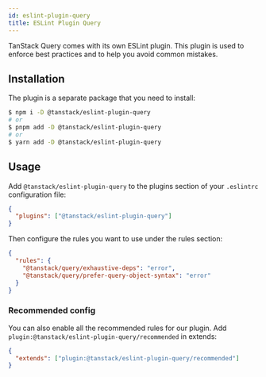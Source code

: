 ```yaml
---
id: eslint-plugin-query
title: ESLint Plugin Query
---
```


TanStack Query comes with its own ESLint plugin. This plugin is used to enforce best practices and to help you avoid common mistakes.

## Installation

The plugin is a separate package that you need to install:

```bash
$ npm i -D @tanstack/eslint-plugin-query
# or
$ pnpm add -D @tanstack/eslint-plugin-query
# or
$ yarn add -D @tanstack/eslint-plugin-query
```

## Usage

Add `@tanstack/eslint-plugin-query` to the plugins section of your `.eslintrc` configuration file:

```json
{
  "plugins": ["@tanstack/eslint-plugin-query"]
}
```

Then configure the rules you want to use under the rules section:

```json
{
  "rules": {
    "@tanstack/query/exhaustive-deps": "error",
    "@tanstack/query/prefer-query-object-syntax": "error"
  }
}
```

### Recommended config

You can also enable all the recommended rules for our plugin. Add `plugin:@tanstack/eslint-plugin-query/recommended` in extends:

```json
{
  "extends": ["plugin:@tanstack/eslint-plugin-query/recommended"]
}
```
